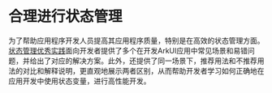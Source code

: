 # 合理进行状态管理

为了帮助应用程序开发人员提高其应用程序质量，特别是在高效的状态管理方面。[状态管理优秀实践](https://docs.openharmony.cn/pages/v4.1/zh-cn/application-dev/quick-start/arkts-state-management-best-practices.md)面向开发者提供了多个在开发ArkUI应用中常见场景和易错问题，并给出了对应的解决方案。此外，还提供了同一场景下，推荐用法和不推荐用法的对比和解释说明，更直观地展示两者区别，从而帮助开发者学习如何正确地在应用开发中使用状态变量，进行高性能开发。
